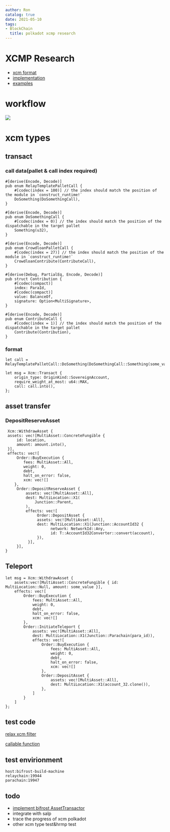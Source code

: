 ```yaml
---
author: Ron
catalog: true
date: 2021-05-10
tags:
- BlockChain
  title: polkadot xcmp research
---
```


# XCMP Research

* [xcm format](https://github.com/paritytech/xcm-format)
* [implementation](https://w3f.github.io/parachain-implementers-guide)
* [examples](https://p-adek.tower.im/p/io5i?)

# workflow

![](https://i.imgur.com/QQNMbah.png)


# xcm types

## transact

### call data(pallet & call index required)

```
#[derive(Encode, Decode)]
pub enum RelayTemplatePalletCall {
	#[codec(index = 100)] // the index should match the position of the module in `construct_runtime!`
	DoSomething(DoSomethingCall),
}

#[derive(Encode, Decode)]
pub enum DoSomethingCall {
	#[codec(index = 0)] // the index should match the position of the dispatchable in the target pallet
	Something(u32),
}

#[derive(Encode, Decode)]
pub enum CrowdloanPalletCall {
	#[codec(index = 27)] // the index should match the position of the module in `construct_runtime!`
	CrowdloanContribute(ContributeCall),
}

#[derive(Debug, PartialEq, Encode, Decode)]
pub struct Contribution {
	#[codec(compact)]
	index: ParaId,
	#[codec(compact)]
	value: BalanceOf,
	signature: Option<MultiSignature>,
}

#[derive(Encode, Decode)]
pub enum ContributeCall {
	#[codec(index = 1)] // the index should match the position of the dispatchable in the target pallet
	Contribute(Contribution),
}
```

### format

```
let call = RelayTemplatePalletCall::DoSomething(DoSomethingCall::Something(some_value)).encode();

let msg = Xcm::Transact {
    origin_type: OriginKind::SovereignAccount,
    require_weight_at_most: u64::MAX,
    call: call.into(),
};
```


## asset transfer

### DepositReserveAsset

```
 Xcm::WithdrawAsset {
 assets: vec![MultiAsset::ConcreteFungible {
     id: location,
     amount: amount.into(),
 }],
 effects: vec![
     Order::BuyExecution {
        fees: MultiAsset::All,
        weight: 0,
        debt,
        halt_on_error: false,
        xcm: vec![]
    },
     Order::DepositReserveAsset {
         assets: vec![MultiAsset::All],
         dest: MultiLocation::X1(
             Junction::Parent,
         ),
         effects: vec![
              Order::DepositAsset {
              assets: vec![MultiAsset::All],
              dest: MultiLocation::X1(Junction::AccountId32 {
                    network: NetworkId::Any,
                    id: T::AccountId32Converter::convert(account),
              }),
          }],
     }],
}
```

## Teleport

```
let msg = Xcm::WithdrawAsset {
    assets:vec![MultiAsset::ConcreteFungible { id: MultiLocation::Null, amount: some_value }],
    effects: vec![
        Order::BuyExecution {
            fees: MultiAsset::All,
            weight: 0,
            debt,
            halt_on_error: false,
            xcm: vec![]
        },
        Order::InitiateTeleport {
            assets: vec![MultiAsset::All],
            dest: MultiLocation::X1(Junction::Parachain(para_id)),
            effects: vec![
                Order::BuyExecution {
                    fees: MultiAsset::All,
                    weight: 0,
                    debt,
                    halt_on_error: false,
                    xcm: vec![]
                },
                Order::DepositAsset {
                    assets: vec![MultiAsset::All],
                    dest: MultiLocation::X1(account_32.clone()),
                },
            ]
        }
    ]
};
```

## test code

[relax xcm filter](https://github.com/bifrost-finance/bifrost/pull/117)

[callable function](https://github.com/yrong/cumulus/blob/394c41bb72b668177fa5246d239fb681c08a6a56/polkadot-parachains/pallets/ping/src/lib.rs#L245-L449)

## test envirionment

```
host:bifrost-build-machine
relaychain:19944
parachain:19947
```

## todo

*  [implement bifrost AssetTransactor](https://github.com/paritytech/cumulus/blob/16b7b72271901a1486e5fdea30723df9eece53b2/polkadot-parachains/rococo-runtime/src/lib.rs#L275-L286)
*  integrate with salp
*  trace the progress of xcm polkadot
*  other xcm type test&hrmp test
